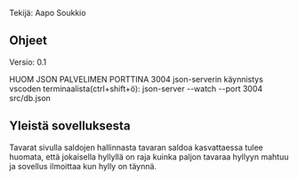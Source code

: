 
Tekijä: Aapo Soukkio 

## Ohjeet
Versio: 0.1

HUOM JSON PALVELIMEN PORTTINA 3004
json-serverin käynnistys vscoden terminaalista(ctrl+shift+ö): json-server --watch --port 3004 src/db.json 

## Yleistä sovelluksesta

Tavarat sivulla saldojen hallinnasta tavaran saldoa kasvattaessa tulee huomata, että jokaisella hyllyllä on raja kuinka paljon tavaraa hyllyyn mahtuu ja sovellus ilmoittaa kun hylly on täynnä.



